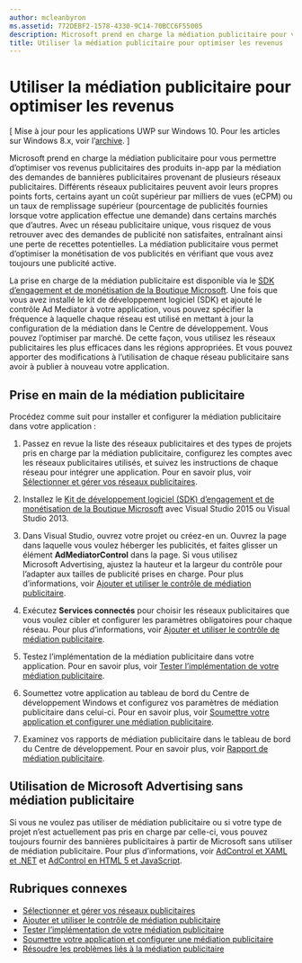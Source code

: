 ```yaml
---
author: mcleanbyron
ms.assetid: 772DEBF2-1578-4330-9C14-70BCC6F55005
description: Microsoft prend en charge la médiation publicitaire pour vous permettre d’optimiser vos revenus publicitaires des produits in-app par la médiation des demandes de bannières publicitaires provenant de plusieurs réseaux publicitaires.
title: Utiliser la médiation publicitaire pour optimiser les revenus
---
```


#  Utiliser la médiation publicitaire pour optimiser les revenus


\[ Mise à jour pour les applications UWP sur Windows 10. Pour les articles sur Windows 8.x, voir l’[archive](http://go.microsoft.com/fwlink/p/?linkid=619132). \]

Microsoft prend en charge la médiation publicitaire pour vous permettre d’optimiser vos revenus publicitaires des produits in-app par la médiation des demandes de bannières publicitaires provenant de plusieurs réseaux publicitaires. Différents réseaux publicitaires peuvent avoir leurs propres points forts, certains ayant un coût supérieur par milliers de vues (eCPM) ou un taux de remplissage supérieur (pourcentage de publicités fournies lorsque votre application effectue une demande) dans certains marchés que d’autres. Avec un réseau publicitaire unique, vous risquez de vous retrouver avec des demandes de publicité non satisfaites, entraînant ainsi une perte de recettes potentielles. La médiation publicitaire vous permet d’optimiser la monétisation de vos publicités en vérifiant que vous avez toujours une publicité active.

La prise en charge de la médiation publicitaire est disponible via le [SDK d’engagement et de monétisation de la Boutique Microsoft](http://aka.ms/store-em-sdk). Une fois que vous avez installé le kit de développement logiciel (SDK) et ajouté le contrôle Ad Mediator à votre application, vous pouvez spécifier la fréquence à laquelle chaque réseau est utilisé en mettant à jour la configuration de la médiation dans le Centre de développement. Vous pouvez l’optimiser par marché. De cette façon, vous utilisez les réseaux publicitaires les plus efficaces dans les régions appropriées. Et vous pouvez apporter des modifications à l’utilisation de chaque réseau publicitaire sans avoir à publier à nouveau votre application.

## Prise en main de la médiation publicitaire


Procédez comme suit pour installer et configurer la médiation publicitaire dans votre application :

1.  Passez en revue la liste des réseaux publicitaires et des types de projets pris en charge par la médiation publicitaire, configurez les comptes avec les réseaux publicitaires utilisés, et suivez les instructions de chaque réseau pour intégrer une application. Pour en savoir plus, voir [Sélectionner et gérer vos réseaux publicitaires](select-and-manage-your-ad-networks.md).

2.  Installez le [Kit de développement logiciel (SDK) d’engagement et de monétisation de la Boutique Microsoft](http://aka.ms/store-em-sdk) avec Visual Studio 2015 ou Visual Studio 2013.

3.  Dans Visual Studio, ouvrez votre projet ou créez-en un. Ouvrez la page dans laquelle vous voulez héberger les publicités, et faites glisser un élément **AdMediatorControl** dans la page. Si vous utilisez Microsoft Advertising, ajustez la hauteur et la largeur du contrôle pour l’adapter aux tailles de publicité prises en charge. Pour plus d’informations, voir [Ajouter et utiliser le contrôle de médiation publicitaire](add-and-use-the-ad-mediator-control.md).

4.  Exécutez **Services connectés** pour choisir les réseaux publicitaires que vous voulez cibler et configurer les paramètres obligatoires pour chaque réseau. Pour plus d’informations, voir [Ajouter et utiliser le contrôle de médiation publicitaire](add-and-use-the-ad-mediator-control.md).

5.  Testez l’implémentation de la médiation publicitaire dans votre application. Pour en savoir plus, voir [Tester l’implémentation de votre médiation publicitaire](test-your-ad-mediation-implementation.md).

6.  Soumettez votre application au tableau de bord du Centre de développement Windows et configurez vos paramètres de médiation publicitaire dans celui-ci. Pour en savoir plus, voir [Soumettre votre application et configurer une médiation publicitaire](submit-your-app-and-configure-ad-mediation.md).

7.  Examinez vos rapports de médiation publicitaire dans le tableau de bord du Centre de développement. Pour en savoir plus, voir [Rapport de médiation publicitaire](https://msdn.microsoft.com/library/windows/apps/mt148521).

## Utilisation de Microsoft Advertising sans médiation publicitaire


Si vous ne voulez pas utiliser de médiation publicitaire ou si votre type de projet n’est actuellement pas pris en charge par celle-ci, vous pouvez toujours fournir des bannières publicitaires à partir de Microsoft sans utiliser de médiation publicitaire. Pour plus d’informations, voir [AdControl et XAML et .NET](https://msdn.microsoft.com/library/mt313186.aspx) et [AdControl en HTML 5 et JavaScript](https://msdn.microsoft.com/library/mt313130.aspx).

## Rubriques connexes

* [Sélectionner et gérer vos réseaux publicitaires](select-and-manage-your-ad-networks.md)
* [Ajouter et utiliser le contrôle de médiation publicitaire](add-and-use-the-ad-mediator-control.md)
* [Tester l’implémentation de votre médiation publicitaire](test-your-ad-mediation-implementation.md)
* [Soumettre votre application et configurer une médiation publicitaire](submit-your-app-and-configure-ad-mediation.md)
* [Résoudre les problèmes liés à la médiation publicitaire](troubleshoot-ad-mediation.md)
 

 


<!--HONumber=May16_HO2-->



